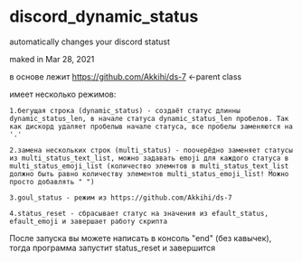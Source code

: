 # discord_dynamic_status
automatically changes your discord statust

maked in Mar 28, 2021

в основе лежит https://github.com/Akkihi/ds-7 <-parent class

имеет несколько режимов:

	1.бегущая строка (dynamic_status) - создаёт статус длинны dynamic_status_len, в начале статуса dynamic_status_len пробелов. Так как дискорд удаляет пробелыв начале статуса, все пробелы заменяются на '.'
	
	2.замена нескольких строк (multi_status) - поочерёдно заменяет статусы из multi_status_text_list, можно задавать emoji для каждого статуса в multi_status_emoji_list (количество элемнтов в multi_status_text_list должно быть равно количеству элементов multi_status_emoji_list! Можно просто добавлять " ")
	
	3.goul_status - режим из https://github.com/Akkihi/ds-7
	
	4.status_reset - сбрасывает статус на значения из efault_status, efault_emoji и завершает работу скрипта
	
После запуска вы можете написать в консоль "end" (без кавычек), тогда программа запустит status_reset и завершится
